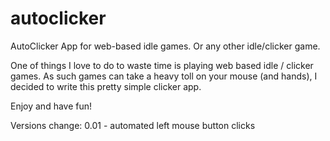 # autoclicker
AutoClicker App for web-based idle games. Or any other idle/clicker game.

One of things I love to do to waste time is playing web based idle / clicker games.
As such games can take a heavy toll on your mouse (and hands), I decided to write this pretty simple clicker app.

Enjoy and have fun!

Versions change:
0.01 - automated left mouse button clicks
